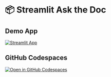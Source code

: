 # 📦 Streamlit Ask the Doc

## Demo App

[![Streamlit App](https://static.streamlit.io/badges/streamlit_badge_black_white.svg)](https://ba-ili16.streamlit.app/)

## GitHub Codespaces

[![Open in GitHub Codespaces](https://github.com/codespaces/badge.svg)](https://codespaces.new/ili16/Streamlit-Test?quickstart=1)
